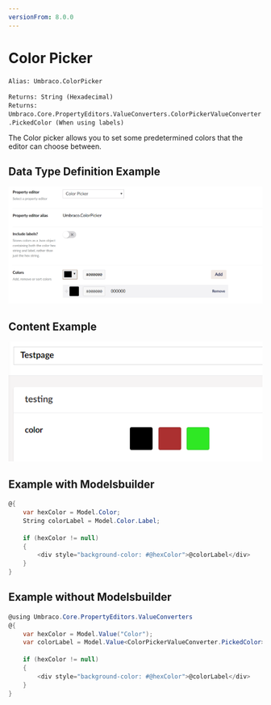 ```yaml
---
versionFrom: 8.0.0
---
```


# Color Picker

`Alias: Umbraco.ColorPicker`

`Returns: String (Hexadecimal)` <br/>
`Returns: Umbraco.Core.PropertyEditors.ValueConverters.ColorPickerValueConverter.PickedColor (When using labels)`

The Color picker allows you to set some predetermined colors that the editor can choose between.

## Data Type Definition Example

![Content Picker Data Type Definition](images/Color-Picker-DataType-v8.png)

## Content Example

![Content Picker Content](images/Color-Picker-Content-v8.png)

## Example with Modelsbuilder

```csharp
@{
    var hexColor = Model.Color;
    String colorLabel = Model.Color.Label;

    if (hexColor != null)
    {
        <div style="background-color: #@hexColor">@colorLabel</div>
    }
}
```

## Example without Modelsbuilder

```csharp
@using Umbraco.Core.PropertyEditors.ValueConverters
@{
    var hexColor = Model.Value("Color");
    var colorLabel = Model.Value<ColorPickerValueConverter.PickedColor>("Color").Label;

    if (hexColor != null)
    {
        <div style="background-color: #@hexColor">@colorLabel</div>
    }
}
```